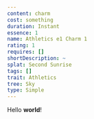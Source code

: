```yaml
---
content: charm
cost: something
duration: Instant
essence: 1
name: Athletics e1 Charm 1
rating: 1
requires: []
shortDescription: ~
splat: Second Sunrise
tags: []
trait: Athletics
tree: Sky
type: Simple
---
```


Hello **world**!
